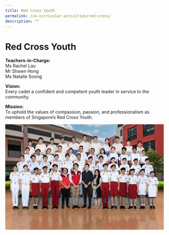 ```yaml
---
title: Red Cross Youth
permalink: /co-curricular-activities/red-cross/
description: ""
---
```

Red Cross Youth
===============

**Teachers-in-Charge:**  
Ms Rachel Lau  
Mr Shawn Hong  
Ms Natalie Soong

**Vision:**  
Every cadet a confident and competent youth leader in service to the community.

**Mission:**  
To uphold the values of compassion, passion, and professionalism as members of Singapore’s Red Cross Youth.

![](/images/Banner-Photo_Red-Cross-Youth-Formal-scaled.jpg)